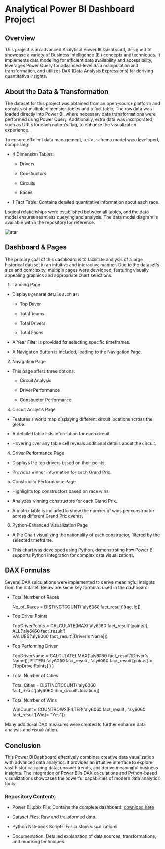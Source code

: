 

# Analytical Power BI Dashboard Project

## Overview

This project is an advanced Analytical Power BI Dashboard, designed to showcase a variety of Business Intelligence (BI) concepts and techniques. It implements data modeling for efficient data availability and accessibility, leverages Power Query for advanced-level data manipulation and transformation, and utilizes DAX (Data Analysis Expressions) for deriving quantitative insights.

## About the Data & Transformation

The dataset for this project was obtained from an open-source platform and consists of multiple dimension tables and a fact table. The raw data was loaded directly into Power BI, where necessary data transformations were performed using Power Query. Additionally, extra data was incorporated, such as URLs for each nation's flag, to enhance the visualization experience.

To ensure efficient data management, a star schema model was developed, comprising:

- 4 Dimension Tables:

  - Drivers

  - Constructors

  - Circuits

  - Races

- 1 Fact Table: Contains detailed quantitative information about each race.

Logical relationships were established between all tables, and the data model ensures seamless querying and analysis. The data model diagram is available within the repository for reference.

![star](https://github.com/Vruditdp/F1-Dashboard-Power-BI/assets/55894200/7196ca9f-efd9-4b15-b1e1-91af2dfeec90)

## Dashboard & Pages

The primary goal of this dashboard is to facilitate analysis of a large historical dataset in an intuitive and interactive manner. Due to the dataset's size and complexity, multiple pages were developed, featuring visually appealing graphics and appropriate chart selections.

1. Landing Page

- Displays general details such as:

  * Top Driver

  - Total Teams

  - Total Drivers

  - Total Races

- A Year Filter is provided for selecting specific timeframes.

- A Navigation Button is included, leading to the Navigation Page.

2. Navigation Page

- This page offers three options:

  - Circuit Analysis

  - Driver Performance

  - Constructor Performance

3. Circuit Analysis Page

- Features a world map displaying different circuit locations across the globe.

- A detailed table lists information for each circuit.

- Hovering over any table cell reveals additional details about the circuit.

4. Driver Performance Page

- Displays the top drivers based on their points.

- Provides winner information for each Grand Prix.

5. Constructor Performance Page

- Highlights top constructors based on race wins.

- Analyzes winning constructors for each Grand Prix.

- A matrix table is included to show the number of wins per constructor across different Grand Prix events.

6. Python-Enhanced Visualization Page

- A Pie Chart visualizing the nationality of each constructor, filtered by the selected timeframe.

- This chart was developed using Python, demonstrating how Power BI supports Python integration for complex data visualizations.

## DAX Formulas

Several DAX calculations were implemented to derive meaningful insights from the dataset. Below are some key formulas used in the dashboard:

- Total Number of Races

  No_of_Races = DISTINCTCOUNT('aly6060 fact_result'[raceId])

- Top Driver Points

  TopDriverPoints = CALCULATE(MAX('aly6060 fact_result'[points]),\
      ALL('aly6060 fact_result'), \
      VALUES('aly6060 fact_result'[Driver's Name]))

- Top Performing Driver

  TopDriverName =
  CALCULATE(
    MAX('aly6060 fact_result'[Driver's Name]),
    FILTER(
        'aly6060 fact_result',
        'aly6060 fact_result'[points] = [TopDriverPoints]
      )
    )

- Total Number of Cities

  Total Cities = DISTINCTCOUNT('aly6060 fact_result'[aly6060.dim_circuits.location])

- Total Number of Wins

  WinCount = COUNTROWS(FILTER('aly6060 fact_result', 'aly6060 fact_result'[Win]= "Yes"))

Many additional DAX measures were created to further enhance data analysis and visualization.

## Conclusion

This Power BI Dashboard effectively combines creative data visualization with advanced data analytics. It provides an intuitive interface to explore vast historical racing data, uncover trends, and derive meaningful business insights. The integration of Power BI's DAX calculations and Python-based visualizations showcases the powerful capabilities of modern data analytics tools.



### Repository Contents

- Power BI .pbix File: Contains the complete dashboard. [download here](pb1.pbix)


- Dataset Files: Raw and transformed data.


- Python Notebook Scripts: For custom visualizations.

- Documentation: Detailed explanation of data sources, transformations, and modeling techniques.




<!-- The link for the Power BI dashboard is: -->
<!-- https://app.powerbi.com/view?r=eyJrIjoiMDljYjdjNjEtM2MxZi00NzhmLWI1MzktODIzZmE4YTg5NWJjIiwidCI6ImE4ZWVjMjgxLWFhYTMtNGRhZS1hYzliLTlhMzk4YjkyMTVlNyIsImMiOjN9  -->


